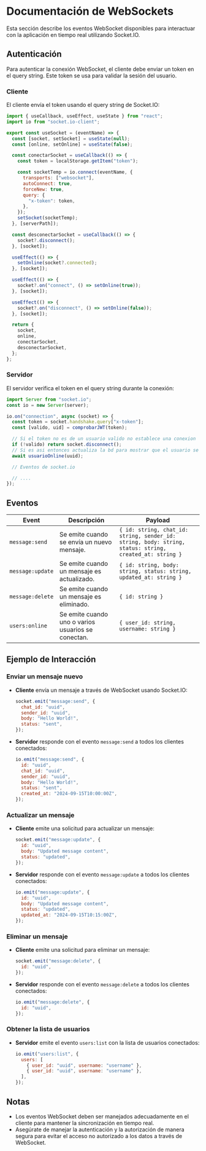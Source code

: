 # Documentación de WebSockets

Esta sección describe los eventos WebSocket disponibles para interactuar con la aplicación en tiempo real utilizando Socket.IO.

## Autenticación

Para autenticar la conexión WebSocket, el cliente debe enviar un token en el query string. Este token se usa para validar la sesión del usuario.

### Cliente

El cliente envía el token usando el query string de Socket.IO:

```javascript
import { useCallback, useEffect, useState } from "react";
import io from "socket.io-client";

export const useSocket = (eventName) => {
  const [socket, setSocket] = useState(null);
  const [online, setOnline] = useState(false);

  const conectarSocket = useCallback(() => {
    const token = localStorage.getItem("token");

    const socketTemp = io.connect(eventName, {
      transports: ["websocket"],
      autoConnect: true,
      forceNew: true,
      query: {
        "x-token": token,
      },
    });
    setSocket(socketTemp);
  }, [serverPath]);

  const desconectarSocket = useCallback(() => {
    socket?.disconnect();
  }, [socket]);

  useEffect(() => {
    setOnline(socket?.connected);
  }, [socket]);

  useEffect(() => {
    socket?.on("connect", () => setOnline(true));
  }, [socket]);

  useEffect(() => {
    socket?.on("disconnect", () => setOnline(false));
  }, [socket]);

  return {
    socket,
    online,
    conectarSocket,
    desconectarSocket,
  };
};
```

### Servidor

El servidor verifica el token en el query string durante la conexión:

```javascript
import Server from "socket.io";
const io = new Server(server);

io.on("connection", async (socket) => {
  const token = socket.handshake.query["x-token"];
  const [valido, uid] = comprobarJWT(token);

  // Si el token no es de un usuario valido no establece una conexion
  if (!valido) return socket.disconnect();
  // Si es asi entonces actualiza la bd para mostrar que el usuario se ha conectado.
  await usuarioOnline(uuid);

  // Eventos de socket.io

  // ....
});
```

## Eventos

| Event            | Descripción                                        | Payload                                                                                                |
| ---------------- | -------------------------------------------------- | ------------------------------------------------------------------------------------------------------ |
| `message:send`   | Se emite cuando se envía un nuevo mensaje.         | `{ id: string, chat_id: string, sender_id: string, body: string, status: string, created_at: string }` |
| `message:update` | Se emite cuando un mensaje es actualizado.         | `{ id: string, body: string, status: string, updated_at: string }`                                     |
| `message:delete` | Se emite cuando un mensaje es eliminado.           | `{ id: string }`                                                                                       |
| `users:online`   | Se emite cuando uno o varios usuarios se conectan. | `{ user_id: string, username: string }`                                                                |

## Ejemplo de Interacción

### Enviar un mensaje nuevo

- **Cliente** envía un mensaje a través de WebSocket usando Socket.IO:

  ```javascript
  socket.emit("message:send", {
    chat_id: "uuid",
    sender_id: "uuid",
    body: "Hello World!",
    status: "sent",
  });
  ```

- **Servidor** responde con el evento `message:send` a todos los clientes conectados:

  ```javascript
  io.emit("message:send", {
    id: "uuid",
    chat_id: "uuid",
    sender_id: "uuid",
    body: "Hello World!",
    status: "sent",
    created_at: "2024-09-15T10:00:00Z",
  });
  ```

### Actualizar un mensaje

- **Cliente** emite una solicitud para actualizar un mensaje:

  ```javascript
  socket.emit("message:update", {
    id: "uuid",
    body: "Updated message content",
    status: "updated",
  });
  ```

- **Servidor** responde con el evento `message:update` a todos los clientes conectados:

  ```javascript
  io.emit("message:update", {
    id: "uuid",
    body: "Updated message content",
    status: "updated",
    updated_at: "2024-09-15T10:15:00Z",
  });
  ```

### Eliminar un mensaje

- **Cliente** emite una solicitud para eliminar un mensaje:

  ```javascript
  socket.emit("message:delete", {
    id: "uuid",
  });
  ```

- **Servidor** responde con el evento `message:delete` a todos los clientes conectados:

  ```javascript
  io.emit("message:delete", {
    id: "uuid",
  });
  ```

### Obtener la lista de usuarios

- **Servidor** emite el evento `users:list` con la lista de usuarios conectados:

  ```javascript
  io.emit("users:list", {
    users: [
      { user_id: "uuid", username: "username" },
      { user_id: "uuid", username: "username" },
    ],
  });
  ```

## Notas

- Los eventos WebSocket deben ser manejados adecuadamente en el cliente para mantener la sincronización en tiempo real.
- Asegúrate de manejar la autenticación y la autorización de manera segura para evitar el acceso no autorizado a los datos a través de WebSocket.
